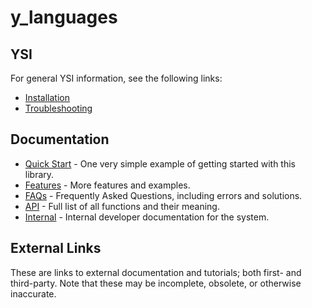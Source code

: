 # y_languages



## YSI

For general YSI information, see the following links:

* [Installation](../installation.md)
* [Troubleshooting](../troubleshooting.md)

## Documentation

* [Quick Start](y_languages/quick-start.md) - One very simple example of getting started with this library.
* [Features](y_languages/features.md) - More features and examples.
* [FAQs](y_languages/faqs.md) - Frequently Asked Questions, including errors and solutions.
* [API](y_languages/api.md) - Full list of all functions and their meaning.
* [Internal](y_languages/internal.md) - Internal developer documentation for the system.

## External Links

These are links to external documentation and tutorials; both first- and third-party.  Note that these may be incomplete, obsolete, or otherwise inaccurate.

